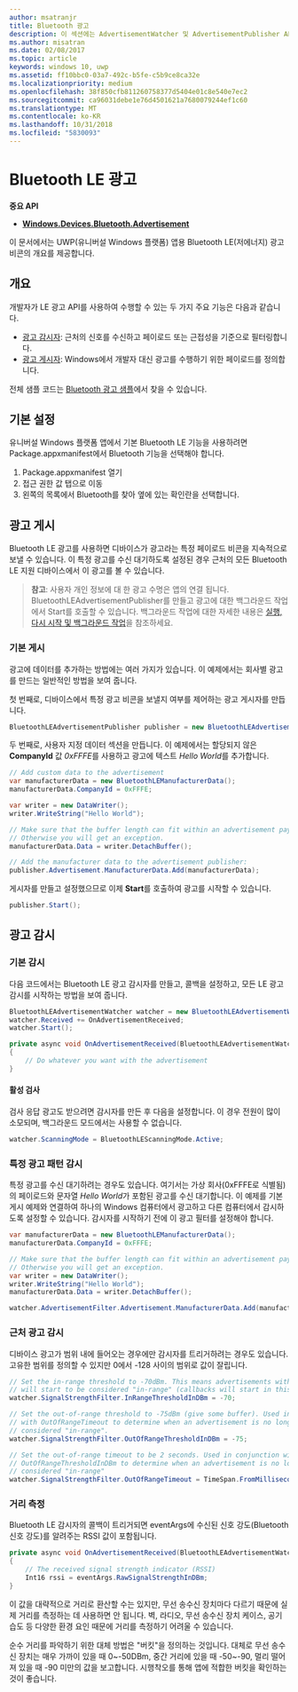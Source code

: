 ```yaml
---
author: msatranjr
title: Bluetooth 광고
description: 이 섹션에는 AdvertisementWatcher 및 AdvertisementPublisher API 사용자를 통해 Bluetooth LE(저에너지) 광고를 UWP(유니버설 Windows 플랫폼) 앱에 통합하는 방법에 대한 문서가 포함되어 있습니다.
ms.author: misatran
ms.date: 02/08/2017
ms.topic: article
keywords: windows 10, uwp
ms.assetid: ff10bbc0-03a7-492c-b5fe-c5b9ce8ca32e
ms.localizationpriority: medium
ms.openlocfilehash: 38f850cfb811260758377d5404e01c8e540e7ec2
ms.sourcegitcommit: ca96031debe1e76d4501621a7680079244ef1c60
ms.translationtype: MT
ms.contentlocale: ko-KR
ms.lasthandoff: 10/31/2018
ms.locfileid: "5830093"
---
```

# <a name="bluetooth-le-advertisements"></a>Bluetooth LE 광고


**중요 API**

-   [**Windows.Devices.Bluetooth.Advertisement**](https://msdn.microsoft.com/library/windows/apps/windows.devices.bluetooth.advertisement.aspx)

이 문서에서는 UWP(유니버설 Windows 플랫폼) 앱용 Bluetooth LE(저에너지) 광고 비콘의 개요를 제공합니다.  

## <a name="overview"></a>개요

개발자가 LE 광고 API를 사용하여 수행할 수 있는 두 가지 주요 기능은 다음과 같습니다.

-   [광고 감시자](https://msdn.microsoft.com/library/windows/apps/windows.devices.bluetooth.advertisement.bluetoothleadvertisementwatcher.aspx): 근처의 신호를 수신하고 페이로드 또는 근접성을 기준으로 필터링합니다.  
-   [광고 게시자](https://msdn.microsoft.com/library/windows/apps/windows.devices.bluetooth.advertisement.bluetoothleadvertisementpublisher.aspx): Windows에서 개발자 대신 광고를 수행하기 위한 페이로드를 정의합니다.  

전체 샘플 코드는 [Bluetooth 광고 샘플](http://go.microsoft.com/fwlink/p/?LinkId=619990)에서 찾을 수 있습니다.

## <a name="basic-setup"></a>기본 설정

유니버설 Windows 플랫폼 앱에서 기본 Bluetooth LE 기능을 사용하려면 Package.appxmanifest에서 Bluetooth 기능을 선택해야 합니다.

1. Package.appxmanifest 열기
2. 접근 권한 값 탭으로 이동
3. 왼쪽의 목록에서 Bluetooth를 찾아 옆에 있는 확인란을 선택합니다.

## <a name="publishing-advertisements"></a>광고 게시

Bluetooth LE 광고를 사용하면 디바이스가 광고라는 특정 페이로드 비콘을 지속적으로 보낼 수 있습니다. 이 특정 광고를 수신 대기하도록 설정된 경우 근처의 모든 Bluetooth LE 지원 디바이스에서 이 광고를 볼 수 있습니다.

> **참고**: 사용자 개인 정보에 대 한 광고 수명은 앱의 연결 됩니다. BluetoothLEAdvertisementPublisher를 만들고 광고에 대한 백그라운드 작업에서 Start를 호출할 수 있습니다. 백그라운드 작업에 대한 자세한 내용은 [실행, 다시 시작 및 백그라운드 작업](https://msdn.microsoft.com/windows/uwp/launch-resume/index)을 참조하세요.

### <a name="basic-publishing"></a>기본 게시

광고에 데이터를 추가하는 방법에는 여러 가지가 있습니다. 이 예제에서는 회사별 광고를 만드는 일반적인 방법을 보여 줍니다. 

첫 번째로, 디바이스에서 특정 광고 비콘을 보낼지 여부를 제어하는 광고 게시자를 만듭니다.

```csharp
BluetoothLEAdvertisementPublisher publisher = new BluetoothLEAdvertisementPublisher();
```

두 번째로, 사용자 지정 데이터 섹션을 만듭니다. 이 예제에서는 할당되지 않은 **CompanyId** 값 *0xFFFE*를 사용하고 광고에 텍스트 *Hello World*를 추가합니다. 

```csharp
// Add custom data to the advertisement
var manufacturerData = new BluetoothLEManufacturerData();
manufacturerData.CompanyId = 0xFFFE;

var writer = new DataWriter();
writer.WriteString("Hello World");

// Make sure that the buffer length can fit within an advertisement payload (~20 bytes). 
// Otherwise you will get an exception.
manufacturerData.Data = writer.DetachBuffer();

// Add the manufacturer data to the advertisement publisher:
publisher.Advertisement.ManufacturerData.Add(manufacturerData);
```

게시자를 만들고 설정했으므로 이제 **Start**를 호출하여 광고를 시작할 수 있습니다.

```csharp
publisher.Start();
```

## <a name="watching-for-advertisements"></a>광고 감시

### <a name="basic-watching"></a>기본 감시

다음 코드에서는 Bluetooth LE 광고 감시자를 만들고, 콜백을 설정하고, 모든 LE 광고 감시를 시작하는 방법을 보여 줍니다.

```csharp
BluetoothLEAdvertisementWatcher watcher = new BluetoothLEAdvertisementWatcher();
watcher.Received += OnAdvertisementReceived;
watcher.Start();
``` 

```csharp
private async void OnAdvertisementReceived(BluetoothLEAdvertisementWatcher watcher, BluetoothLEAdvertisementReceivedEventArgs eventArgs)
{
    // Do whatever you want with the advertisement
}
```

#### <a name="active-scanning"></a>활성 검사
검사 응답 광고도 받으려면 감시자를 만든 후 다음을 설정합니다. 이 경우 전원이 많이 소모되며, 백그라운드 모드에서는 사용할 수 없습니다.

```csharp
watcher.ScanningMode = BluetoothLEScanningMode.Active;
```

### <a name="watching-for-a-specific-advertisement-pattern"></a>특정 광고 패턴 감시

특정 광고를 수신 대기하려는 경우도 있습니다. 여기서는 가상 회사(0xFFFE로 식별됨)의 페이로드와 문자열 *Hello World*가 포함된 광고를 수신 대기합니다. 이 예제를 기본 게시 예제와 연결하여 하나의 Windows 컴퓨터에서 광고하고 다른 컴퓨터에서 감시하도록 설정할 수 있습니다. 감시자를 시작하기 전에 이 광고 필터를 설정해야 합니다.

```csharp
var manufacturerData = new BluetoothLEManufacturerData();
manufacturerData.CompanyId = 0xFFFE;

// Make sure that the buffer length can fit within an advertisement payload (~20 bytes). 
// Otherwise you will get an exception.
var writer = new DataWriter();
writer.WriteString("Hello World");
manufacturerData.Data = writer.DetachBuffer();

watcher.AdvertisementFilter.Advertisement.ManufacturerData.Add(manufacturerData);
```

### <a name="watching-for-a-nearby-advertisement"></a>근처 광고 감시

디바이스 광고가 범위 내에 들어오는 경우에만 감시자를 트리거하려는 경우도 있습니다. 고유한 범위를 정의할 수 있지만 0에서 -128 사이의 범위로 값이 잘립니다. 

```csharp
// Set the in-range threshold to -70dBm. This means advertisements with RSSI >= -70dBm 
// will start to be considered "in-range" (callbacks will start in this range).
watcher.SignalStrengthFilter.InRangeThresholdInDBm = -70;

// Set the out-of-range threshold to -75dBm (give some buffer). Used in conjunction 
// with OutOfRangeTimeout to determine when an advertisement is no longer 
// considered "in-range".
watcher.SignalStrengthFilter.OutOfRangeThresholdInDBm = -75;

// Set the out-of-range timeout to be 2 seconds. Used in conjunction with 
// OutOfRangeThresholdInDBm to determine when an advertisement is no longer 
// considered "in-range"
watcher.SignalStrengthFilter.OutOfRangeTimeout = TimeSpan.FromMilliseconds(2000);
```

### <a name="gauging-distance"></a>거리 측정

Bluetooth LE 감시자의 콜백이 트리거되면 eventArgs에 수신된 신호 강도(Bluetooth 신호 강도)를 알려주는 RSSI 값이 포함됩니다.

```csharp
private async void OnAdvertisementReceived(BluetoothLEAdvertisementWatcher watcher, BluetoothLEAdvertisementReceivedEventArgs eventArgs)
{
    // The received signal strength indicator (RSSI)
    Int16 rssi = eventArgs.RawSignalStrengthInDBm;
}
```

이 값을 대략적으로 거리로 환산할 수는 있지만, 무선 송수신 장치마다 다르기 때문에 실제 거리를 측정하는 데 사용하면 안 됩니다. 벽, 라디오, 무선 송수신 장치 케이스, 공기 습도 등 다양한 환경 요인 때문에 거리를 측정하기 어려울 수 있습니다.

순수 거리를 파악하기 위한 대체 방법은 "버킷"을 정의하는 것입니다. 대체로 무선 송수신 장치는 매우 가까이 있을 때 0~-50DBm, 중간 거리에 있을 때 -50~-90, 멀리 떨어져 있을 때 -90 미만의 값을 보고합니다. 시행착오를 통해 앱에 적합한 버킷을 확인하는 것이 좋습니다.